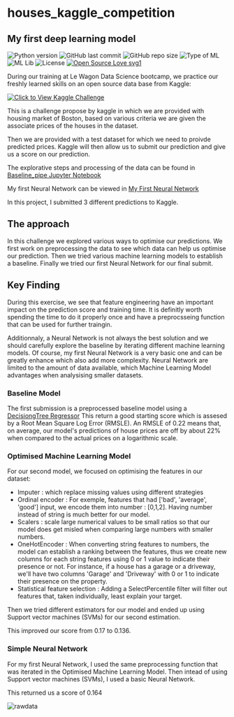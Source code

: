 # houses_kaggle_competition
## My first deep learning model

![Python version](https://img.shields.io/badge/Python%20version-3.10%2B-lightgrey)
![GitHub last commit](https://img.shields.io/github/last-commit/geetakingle/Detecting-Illegal-Fishing)
![GitHub repo size](https://img.shields.io/github/repo-size/geetakingle/Detecting-Illegal-Fishing)
![Type of ML](https://img.shields.io/badge/ML-Supervised%2FSemi--Supervised-red)
![ML Lib](https://img.shields.io/badge/ML%20Lib-scikit--learn-blueviolet)
![License](https://img.shields.io/badge/License-MIT-green)
[![Open Source Love svg1](https://badges.frapsoft.com/os/v1/open-source.svg?v=103)](https://github.com/ellerbrock/open-source-badges/)

During our training at Le Wagon Data Science bootcamp, we practice our freshly learned skills on an open source data base from Kaggle:

[![Click to View Kaggle Challenge](https://wagon-public-datasets.s3.amazonaws.com/data-science-images/ML/kaggle-batch-challenge.png)](https://www.kaggle.com/c/house-prices-advanced-regression-techniques/data)


This is a challenge propose by kaggle in which we are provided with housing market of Boston, based on various criteria we are given the associate prices of the houses in the dataset.

Then we are provided with a test dataset for which we need to proivde predicted prices. Kaggle will then allow us to submit our prediction and give us a score on our prediction.


The explorative steps and processing of the data can be found in [Baseline_pipe Jupyter Notebook](https://github.com/pgducray/houses_kaggle_competition/blob/main/Baseline_pipe.ipynb)

My first Neural Network can be viewed in [My First Neural Network](https://github.com/pgducray/houses_kaggle_competition/blob/main/my_first_neural_network.ipynb)

In this project, I submitted 3 different predictions to Kaggle.



## The approach

In this challenge we explored various ways to optimise our predictions.
We first work on preprocessing the data to see which data can help us optimise our prediction.
Then we tried various machine learning models to establish a baseline.
Finally we tried our first Neural Network for our final submit.

## Key Finding

During this exercise, we see that feature engineering have an important impact on the prediction score and training time. It is definitly worth spending the time to do it properly once and have a preprocsseing function that can be used for further traingin.

Additionnaly, a Neural Network is not always the best solution and we should carefully explore the baseline by iterating different machine learning models.
Of course, my first Neural Network is a very basic one and can be greatly enhance which also add more complexity.
Neural Network are limited to the amount of data available, which Machine Learning Model advantages when analysising smaller datasets.

### Baseline Model

The first submission is a preprocessed baseline model using a [DecisiongTree Regressor]()
This return a good starting score which is assesed by a Root Mean Square Log Error (RMSLE). An RMSLE of 0.22 means that, on average, our model's predictions of house prices are off by about 22% when compared to the actual prices on a logarithmic scale.

### Optimised Machine Learning Model

For our second model, we focused on optimising the features in our dataset:
 - Imputer : which replace missing values using different strategies
 - Ordinal encoder : For exemple, features that had ['bad', 'average', 'good'] input, we encode them into number : [0,1,2]. Having number instead of string is much better for our model.
 - Scalers : scale large numerical values to be small ratios so that our model does get misled when comparing large numbers with smaller numbers.
 - OneHotEncoder : When converting string features to numbers, the model can establish a ranking between the features, thus we create new columns for each string features using 0 or 1 value to indicate their presence or not. For instance, if a house has a garage or a driveway, we'll have two columns 'Garage' and 'Driveway' with 0 or 1 to indicate their presence on the property.
 - Statistical feature selection :  Adding a SelectPercentile filter will filter out features that, taken individually, least explain your target.

Then we tried different estimators for our model and ended up using Support vector machines (SVMs)  for our second estimation.

This improved our score from 0.17 to 0.136.


### Simple Neural Network

For my first Neural Network, I used the same preprocessing function that was iterated in the Optimised Machine Learning Model.
Then intead of using Support vector machines (SVMs), I used a basic Neural Network.

This returned us a score of 0.164


![rawdata](assets_img/cat_feat_hist.png)

